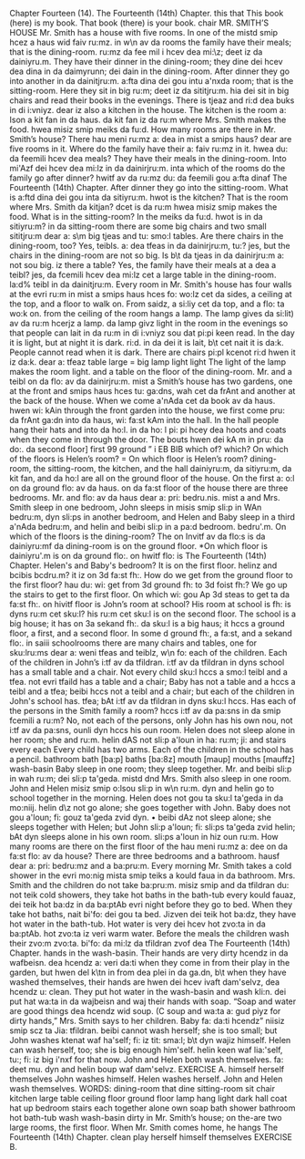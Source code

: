 Chapter Fourteen (14). 
The Fourteenth (14th) Chapter. 
this 
that 
This book (here) 
is my book. 
That book (there) 
is your book. 
chair 
MR. SMITH’S HOUSE 
Mr. Smith has a house with five rooms. In one of the 
mistd smip hcez a haus wid faiv ru:mz. in w\n av da 
rooms the family have their meals; that is the dining-room. 
ru:mz da fee mil i hcev dea mi:\z; deet iz da dainiyru.m. 
They have their dinner in the dining-room; they dine 
dei hcev dea dina in da daimyrunn; dei dain 
in the dining-room. After dinner they go into another 
in da dainitjru:m. a:fta dina dei gou intu a'nxda 
room; that is the sitting-room. Here they sit in big 
ru:m; deet iz da sititjru:m. hia dei sit in big 
chairs and read their books in the evenings. There is 
tjeaz and ri:d dea buks in di i:vniyz. dear iz 
also a kitchen in the house. The kitchen is the room 
a: Ison a kit fan in da haus. da kit fan iz da ru:m 
where Mrs. Smith makes the food. 
hwea misiz smip meiks da fu:d. 
How many rooms are there in Mr. Smith’s house? There 
hau meni ru:mz a: dea in mist a smips haus? dear 
are five rooms in it. Where do the family have their 
a: faiv ru:mz in it. hwea du: da feemili hcev dea 
meals? They have their meals in the dining-room. Into 
mi'Azf dei hcev dea mi:lz in da dainirjru:m. inta 
which of the rooms do the family go after dinner? 
hwitf av da ru:mz du: da feemili gou a:fta dinaf 
The Fourteenth (14th) Chapter. 
After dinner they go into the sitting-room. What is 
a:ftd dina dei gou inta da sitiyru:m. hwot is 
the kitchen? That is the room where Mrs. Smith 
da kitjan? dcet is da ru:m hwea misiz smip 
makes the food. What is in the sitting-room? In the 
meiks da fu:d. hwot is in da sitiyru:m\? in da 
sitting-room there are some big chairs and two small 
sititjru:m dear a: s\m big tjeas and tu: smo:l 
tables. Are there chairs in the dining-room, too? Yes, 
teibls. a: dea tfeas in da dainirjru:m, tu:? jes, 
but the chairs in the dining-room are not so big. Is 
b\t da tjeas in da dainirjru:m a: not sou big. iz 
there a table? Yes, the family have their meals at a 
dea a teibl? jes, da fcemili hcev dea mi:lz cet a 
large table in the dining-room. 
la:d% teibl in da dainitjru:m. 
Every room in Mr. Smith's house has four walls at the 
evri ru:m in mist a smips haus hces fo: wo:lz cet da 
sides, a ceiling at the top, and a floor to walk on. From 
saidz, a si:liy cet da top, and a flo: ta wo:k on. from 
the ceiling of the room hangs a lamp. The lamp gives 
da si:lit) av da ru:m hcerjz a lamp. da lamp givz 
light in the room in the evenings so that people can 
lait in da ru:m in di i:vniyz sou dat pi:pi keen 
read. In the day it is light, but at night it is dark. 
ri:d. in da dei it is lait, b\t cet nait it is da:k. 
People cannot read when it is dark. There are chairs 
pi:pl kcenot ri:d hwen it iz da:k. dear a: tfeaz 
table 
large = big 
lamp 
light 
light 
The light of the 
lamp makes the 
room light. 
and a table on the floor of the dining-room. Mr. 
and a teibl on da flo: av da dainirjru:m. mist a 
Smith’s house has two gardens, one at the front and 
smips haus hces tu: ga:dns, wah cet da frAnt and 
another at the back of the house. When we come 
a'nAda cet da book av da haus. hwen wi: kAin 
through the front garden into the house, we first come 
pru: da frAnt ga:dn into da haus, wi: fa:st kAm 
into the hall. In the hall people hang their hats and 
into da ho:l. in da ho: l pi: pi hcey dea hoots and 
coats when they come in through the door. The 
bouts hwen dei kA m in pru: da do:. da 
second floor] 
first 99 
ground ” 
i 
EB 
BIB 
which of? 
which? 
On which of 
the floors is 
Helen’s room? 
= On which 
floor is Helen’s 
room? 
dining-room, the sitting-room, the kitchen, and the hall 
dainiyru:m, da sitiyru:m, da kit fan, and da ho:l 
are all on the ground floor of the house. On the first 
a: o:l on da ground flo: av da haus. on da fa:st 
floor of the house there are three bedrooms. Mr. and 
flo: av da haus dear a: pri: bedru.nis. mist a and 
Mrs. Smith sleep in one bedroom, John sleeps in 
misis smip sli:p in WAn bedru:m, dyn sli:ps in 
another bedroom, and Helen and Baby sleep in a third 
a'nAda bedru:m, and helin and beibi sli:p in a pa:d 
bedroom. 
bedru'.m. 
On which of the floors is the dining-room? The 
on Invitf av da flo:s is da dainiyru:mf da 
dining-room is on the ground floor. *On which floor is 
dainiyru'.m is on da ground flo:. on hwitf flo: is 
The Fourteenth (14th) Chapter. 
Helen's and Baby's bedroom? It is on the first floor. 
helinz and bcibis bcdru.m? it iz on 3d fa:st fh:. 
How do we get from the ground floor to the first floor? 
hau du: wi: get from 3d ground fh: to 3d foist fh:? 
We go up the stairs to get to the first floor. On which 
wi: gou Ap 3d steas to get ta da fa:st fh:. on hivitf 
floor is John’s room at school? His room at school is 
fh: is dyns ru:m cet sku:l? his ru:m cet sku:l is 
on the second floor. The school is a big house; it has 
on 3a sekand fh:. da sku:l is a big haus; it hccs 
a ground floor, a first, and a second floor. In some 
d ground fh:, a fa:st, and a sekand flo:. in saiii 
schoolrooms there are many chairs and tables, one for 
sku:lru:ms dear a: weni tfeas and teiblz, w\n fo: 
each of the children. Each of the children in John’s 
i:tf av da tfildran. i:tf av da tfildran in dyns 
school has a small table and a chair. Not every child 
sku:l hccs a smo:l teibl and a tfea. not evri tfaild 
has a table and a chair; Baby has not a table and a 
hccs a teibl and a tfea; beibi hccs not a teibl and a 
chair; but each of the children in John's school has. 
tfea; bAt i:tf av da tfildran in dyns sku:l hccs. 
Has each of the persons in the Smith family a room? 
hccs i:tf av da pa:sns in da smip fcemili a ru:m? 
No, not each of the persons, only John has his own 
nou, not i:tf av da pa:sns, ounli dyn hccs his oun 
room. Helen does not sleep alone in her room; she and 
ru:m. helin dAS not sli:p a'loun in ha: ru:m; ji: and 
stairs 
every 
each 
Every child has 
two arms. 
Each of the 
children in the 
school has a 
pencil. 
bathroom 
bath [ba:p] 
baths [ba:8z] 
mouth [maup] 
mouths [mauffz] 
wash-basin 
Baby sleep in one room; they sleep together. Mr. and 
beibi sli:p in wah ru:m; dei sli:p ta'geda. mistd dnd 
Mrs. Smith also sleep in one room. John and Helen 
misiz smip o:lsou sli:p in w\n ru:m. dyn and helin 
go to school together in the morning. Helen does not 
gou ta sku:l ta'geda in da mo:niij. helin d\z not 
go alone; she goes together with John. Baby does not 
gou a'loun; fi: gouz ta'geda zvid dyn. • beibi dAz not 
sleep alone; she sleeps together with Helen; but John 
sli:p a'loun; fi: sli:ps ta'geda zvid helin; bAt dyn 
sleeps alone in his own room. 
sli:ps a'loun in hiz oun ru:m. 
How many rooms are there on the first floor of the 
hau meni ru:mz a: dee on da fa:st flo: av da 
house? There are three bedrooms and a bathroom. 
hausf dear a: pri: bedru:mz and a ba:pru:m. 
Every morning Mr. Smith takes a cold shower in the 
evri mo:nig mista smip teiks a kould faua in da 
bathroom. Mrs. Smith and the children do not take 
ba:pru:m. misiz smip and da tfildran du: not teik 
cold showers, they take hot baths in the bath-tub every 
kould fauaz, dei teik hot ba:dz in da ba:ptAb evri 
night before they go to bed. When they take hot baths, 
nait bi'fo: dei gou ta bed. Jizven dei teik hot ba:dz, 
they have hot water in the bath-tub. Hot water is very 
dei hcev hot zvo:ta in da ba:ptAb. hot zvo:ta iz veri 
warm water. Before the meals the children wash their 
zvo:m zvo:ta. bi'fo: da mi:lz da tfildran zvof dea 
The Fourteenth (14th) Chapter. 
hands in the wash-basin. Their hands are very dirty 
hcendz in da wafbeisn. dea hcendz a: veri da:ti 
when they come in from their play in the garden, but 
hwen del k\tn in from dea plei in da ga.dn, b\t 
when they have washed themselves, their hands are 
hwen dei hcev ivaft dam'selvz, dea hcendz u: 
clean. They put hot water in the wash-basin and wash 
kli:n. dei put hat wa:ta in da wajbeisn and waj 
their hands with soap. “Soap and water are good things 
dea hcendz wid soup. (C soup and wa:ta a: gud piyz 
for dirty hands,” Mrs. Smith says to her children. Baby 
fa: da:ti hcendz” niisiz smip scz ta Jia: tfildran. beibi 
cannot wash herself; she is too small; but John washes 
ktenat waf ha'self; fi: iz tit: sma:l; b\t dyn wajiz 
himself. Helen can wash herself, too; she is big enough 
him'self. helin keen waf lia:'self, tu:; fi: iz big i'nxf 
for that now. John and Helen both wash themselves. 
fa: deet mu. dyn and helin boup waf dam'selvz. 
EXERCISE A. 
himself 
herself 
themselves 
John washes 
himself. 
Helen washes 
herself. 
John and Helen 
wash themselves. 
WORDS: 
dining-room 
that 
dine 
sitting-room 
sit 
chair 
kitchen 
large 
table 
ceiling 
floor 
ground floor 
lamp 
hang 
light 
dark 
hall 
coat 
hat 
up 
bedroom 
stairs 
each 
together 
alone 
own 
soap 
bath 
shower 
bathroom 
hot 
bath-tub 
wash 
wash-basin 
dirty 
in Mr. Smith’s house; on the-are two large rooms, 
the first floor. When Mr. Smith comes home, he hangs 
The Fourteenth (14th) Chapter. 
clean 
play 
herself 
himself 
themselves 
EXERCISE B. 

